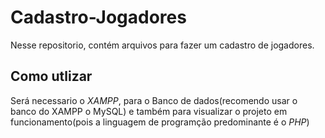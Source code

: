 # Cadastro-Jogadores
Nesse repositorio, contém arquivos para fazer um cadastro de jogadores.
## Como utlizar
Será necessario o *XAMPP*, para o Banco de dados(recomendo usar o banco do XAMPP o MySQL) e também para visualizar o projeto em funcionamento(pois a linguagem de programção predominante é o *PHP*) 

